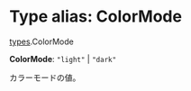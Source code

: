 # Type alias: ColorMode

[types](../modules/types.md).ColorMode

 **ColorMode**: ``"light"`` \| ``"dark"``

カラーモードの値。
